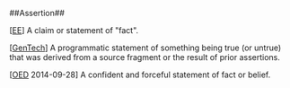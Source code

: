 ##Assertion##

\[[EE](https://github.com/ACProctor/lexicon-eg/blob/patch-1/SOURCES.md#EE)\] A claim or statement of "fact".

\[[GenTech](https://github.com/ACProctor/lexicon-eg/blob/patch-1/SOURCES.md#GenTech)\] A programmatic statement of something being true (or untrue) that was derived from a source fragment or the result of prior assertions.

\[[OED](http://www.oxforddictionaries.com/definition/english/assertion) 2014-09-28\] A confident and forceful statement of fact or belief.

